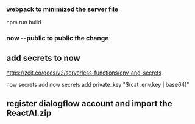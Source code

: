 ### webpack to minimized the server file

npm run build

### now --public to public the change

## add secrets to now


https://zeit.co/docs/v2/serverless-functions/env-and-secrets



now secrets add <key> <value>
now secrets add private_key "$(cat .env.key | base64)"


## register dialogflow account and import the ReactAI.zip